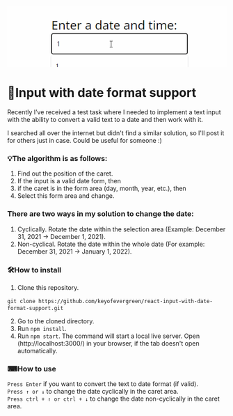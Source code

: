 ![Header](https://github.com/keyofevergreen/react-input-with-date-format-support/blob/master/public/assets/input.gif)
# 🔎Input with date format support
Recently I’ve received a test task where I needed to implement a text input with the ability to convert a valid text to a date and then work with it.

I searched all over the internet but didn't find a similar solution, so I'll post it for others just in case. Could be useful for someone :)

### 💡The algorithm is as follows:
1. Find out the position of the caret.
2. If the input is a valid date form, then
3. if the caret is in the form area (day, month, year, etc.), then
4. Select this form area and change.

### There are two ways in my solution to change the date:
1. Cyclically.
Rotate the date within the selection area (Example: December 31, 2021 -> December 1, 2021).
2. Non-cyclical.
Rotate the date within the whole date (For example: December 31, 2021 -> January 1, 2022).

### 🛠How to install
1. Clone this repository.
```
git clone https://github.com/keyofevergreen/react-input-with-date-format-support.git
```
2. Go to the cloned directory.
3. Run `npm install`.
4. Run `npm start`. The command will start a local live server. Open (http://localhost:3000/) in your browser, if the tab doesn't open automatically.

### ⌨How to use

`Press Enter` if you want to convert the text to date format (if valid).\
`Press ↑ or ↓` to change the date cyclically in the caret area.\
`Press ctrl + ↑ or ctrl + ↓` to change the date non-cyclically in the caret area.
